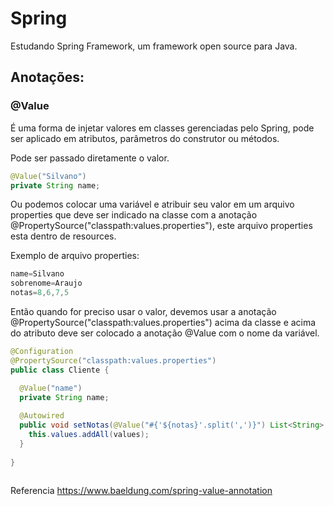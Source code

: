 # Spring
Estudando Spring Framework, um framework open source para Java.


## Anotações:

### @Value

É uma forma de injetar valores em classes gerenciadas pelo Spring, pode ser aplicado em atributos, parâmetros do construtor ou métodos.

Pode ser passado diretamente o valor.

```java
@Value("Silvano")
private String name;
```

Ou podemos colocar uma variável e atribuir seu valor em um arquivo properties que deve ser indicado na classe com a anotação @PropertySource("classpath:values.properties"), este arquivo properties esta dentro de resources.

Exemplo de arquivo properties:

```java
name=Silvano
sobrenome=Araujo
notas=8,6,7,5
```

Então quando for preciso usar o valor, devemos usar a anotação @PropertySource("classpath:values.properties") acima da classe
e acima do atributo deve ser colocado a anotação @Value com o nome da variável.



```java
@Configuration
@PropertySource("classpath:values.properties")
public class Cliente {

  @Value("name")
  private String name;
  
  @Autowired
  public void setNotas(@Value("#{'${notas}'.split(',')}") List<String> values) {
    this.values.addAll(values);
  }
  
}
  
```


Referencia https://www.baeldung.com/spring-value-annotation
